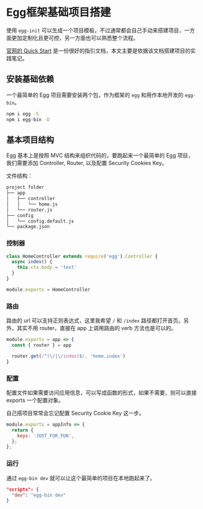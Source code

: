 # Egg框架基础项目搭建

使用 `egg-init` 可以生成一个项目模板，不过通常都会自己手动来搭建项目，一方面更加定制化且更可控，另一方面也可以熟悉整个流程。

[官网的 Quick Start](https://eggjs.app/en/intro/quickstart.html) 是一份很好的指引文档，本文主要是依据该文档搭建项目的实践笔记。

## 安装基础依赖

一个最简单的 Egg 项目需要安装两个包，作为框架的 `egg` 和用作本地开发的 `egg-bin`。

```bash
npm i egg -S
npm i egg-bin -D
```

## 基本项目结构

Egg 基本上是按照 MVC 结构来组织代码的，要跑起来一个最简单的 Egg 项目，我们需要添加 Controller, Router, 以及配置 Security Cookies Key。

文件结构：

```bash
project folder
├── app
│   ├── controller
│   │   └── home.js
│   └── router.js
├── config
│   └── config.default.js
└── package.json
```

### 控制器

```js
class HomeController extends require('egg').Controller {
  async index() {
    this.ctx.body = 'test'
  }
}

module.exports = HomeController
```

### 路由

路由的 url 可以支持正则表达式，这里我希望 `/` 和 `/index` 路径都打开首页。另外，其实不用 router，直接在 app 上调用路由的 verb 方法也是可以的。

```js
module.exports = app => {
  const { router } = app

  router.get(/^(\/|\/index)$/, 'home.index')
}
```

### 配置

配置文件如果需要访问应用信息，可以写成函数的形式，如果不需要，则可以直接 exports 一个配置对象。

自己搭项目常常会忘记配置 Security Cookie Key 这一步。

```js
module.exports = appInfo => {
  return {
    keys: 'JUST_FOR_FUN',
  };
};
```

### 运行

通过 `egg-bin dev` 就可以让这个最简单的项目在本地跑起来了。

```json
"scripts": {
  "dev": "egg-bin dev"
}
```
